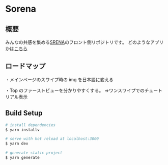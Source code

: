 # Sorena

## 概要

みんなの共感を集める[SRENA](https://sorena-aruaru.com/)のフロント側リポジトリです。
どのようなアプリかは[こちら](https://qiita.com/Ryo-N-cell/items/16b62396eb32b01f5d94)

## ロードマップ

・メインページのスワイプ時の img を日本語に変える

・Top のファーストビューを分かりやすくする。
=>ワンスワイプでのチュートリアル表示

## Build Setup

```bash
# install dependencies
$ yarn installv

# serve with hot reload at localhost:3000
$ yarn dev

# generate static project
$ yarn generate
```
